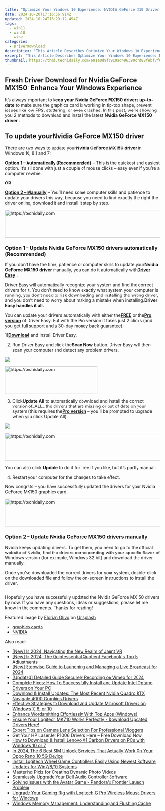 ```yaml
---
title: "Optimize Your Windows 10 Experience: NVIDIA GeForce 210 Driver Update"
date: 2024-10-20T17:16:56.914Z
updated: 2024-10-24T16:29:12.494Z
tags:
  - win11
  - win10
  - win7
categories:
  - DriverDownload
description: "This Article Describes Optimize Your Windows 10 Experience: NVIDIA GeForce 210 Driver Update"
excerpt: "This Article Describes Optimize Your Windows 10 Experience: NVIDIA GeForce 210 Driver Update"
thumbnail: https://thmb.techidaily.com/691a0d9f6910ad496390c7d88febf7f6a054b2a526595909cdbd9daef2d1d484.jpg
---
```


## Fresh Driver Download for Nvidia GeForce MX150: Enhance Your Windows Experience

It’s always important to **keep your** **Nvidia GeForce MX150 drivers up-to-date** to make sure the graphics card is working in tip-top shape, prevent issues like low FPS, stuttering, or even crashes. In this post, we’re showing you 2 methods to download and install the latest **Nvidia GeForce MX150 driver** .

## To update your**Nvidia GeForce MX150 driver**

 There are two ways to update your**Nvidia GeForce MX150 driver** in Windows 10, 8.1 and 7:

**[Option 1 – Automatically (Recommended)](https://www.drivereasy.com/knowledge/nvidia-geforce-mx150-drivers-download-update-for-windows/#O1)**  – This is the quickest and easiest option. It’s all done with just a couple of mouse clicks – easy even if you’re a computer newbie.

**OR**

[**Option 2 – Manually**](https://tools.techidaily.com/drivereasy/download/) – You’ll need some computer skills and patience to update your drivers this way, because you need to find exactly the right the driver online, download it and install it step by step.

<!-- affiliate ads begin -->
<a href="https://appsumo.8odi.net/c/5597632/2151893/7443" target="_top" id="2151893">
  <img src="//a.impactradius-go.com/display-ad/7443-2151893" border="0" alt="https://techidaily.com" width="728" height="90"/>
</a>
<img height="0" width="0" src="https://appsumo.8odi.net/i/5597632/2151893/7443" style="position:absolute;visibility:hidden;" border="0" />
<!-- affiliate ads end -->

### **Option 1 – Update Nvidia GeForce MX150 drivers automatically (Recommended)**

 If you don’t have the time, patience or computer skills to update your**Nvidia GeForce MX150 driver** manually, you can do it automatically with[**Driver Easy**](https://tools.techidaily.com/drivereasy/download/) .

 Driver Easy will automatically recognize your system and find the correct drivers for it. You don’t need to know exactly what system your computer is running, you don’t need to risk downloading and installing the wrong driver, and you don’t need to worry about making a mistake when installing.**Driver Easy handles it all.**

 You can update your drivers automatically with either the[**FREE**](https://tools.techidaily.com/drivereasy/download/) or the[**Pro version**](https://tools.techidaily.com/drivereasy/download/) of Driver Easy. But with the Pro version it takes just 2 clicks (and you get full support and a 30-day money back guarantee):

 1)[**Download**](https://tools.techidaily.com/drivereasy/download/) and install Driver Easy.

 2) Run Driver Easy and click the**Scan Now** button. Driver Easy will then scan your computer and detect any problem drivers.

![](https://images.drivereasy.com/wp-content/uploads/2019/08/image-166.png)

<!-- affiliate ads begin -->
<a href="https://laganoo.pxf.io/c/5597632/1528685/16446" target="_top" id="1528685">
  <img src="//a.impactradius-go.com/display-ad/16446-1528685" border="0" alt="https://techidaily.com" width="300" height="90"/>
</a>
<img height="0" width="0" src="https://laganoo.pxf.io/i/5597632/1528685/16446" style="position:absolute;visibility:hidden;" border="0" />
<!-- affiliate ads end -->

 3) Click**Update All** to automatically download and install the correct version of_ALL_ the drivers that are missing or out of date on your system (this requires the[**Pro version**](https://tools.techidaily.com/drivereasy/download/) – you’ll be prompted to upgrade when you click Update All).

![](https://images.drivereasy.com/wp-content/uploads/2019/08/image-167.png)

<!-- affiliate ads begin -->
<a href="https://appsumo.8odi.net/c/5597632/2043618/7443" target="_top" id="2043618">
  <img src="//a.impactradius-go.com/display-ad/7443-2043618" border="0" alt="https://techidaily.com" width="728" height="90"/>
</a>
<img height="0" width="0" src="https://appsumo.8odi.net/i/5597632/2043618/7443" style="position:absolute;visibility:hidden;" border="0" />
<!-- affiliate ads end -->

 You can also click **Update** to do it for free if you like, but it’s partly manual.

4) Restart your computer for the changes to take effect.

 Now congrats – you have successfully updated the drivers for your Nvidia GeForce MX150 graphics card.

<!-- affiliate ads begin -->
<a href="https://aligracehair.sjv.io/c/5597632/1975841/19272" target="_top" id="1975841">
  <img src="//a.impactradius-go.com/display-ad/19272-1975841" border="0" alt="https://techidaily.com" width="728" height="90"/>
</a>
<img height="0" width="0" src="https://aligracehair.sjv.io/i/5597632/1975841/19272" style="position:absolute;visibility:hidden;" border="0" />
<!-- affiliate ads end -->

### Option 2 – Update Nvidia GeForce MX150 drivers manually

 Nvidia keeps updating drivers. To get them, you need to go to the official website of Nvidia, find the drivers corresponding with your specific flavor of Windows version (for example, Windows 32 bit) and download the driver manually.

 Once you’ve downloaded the correct drivers for your system, double-click on the downloaded file and follow the on-screen instructions to install the driver.

---

 Hopefully you have successfully updated the Nvidia GeForce MX150 drivers by now. If you have any questions, ideas or suggestions, please let me know in the comments. Thanks for reading!

 Featured image by [Florian Olivo](https://unsplash.com/@rxspawn?utm%5Fsource=unsplash&utm%5Fmedium=referral&utm%5Fcontent=creditCopyText) on [Unsplash](https://unsplash.com/search/photos/gaming?utm%5Fsource=unsplash&utm%5Fmedium=referral&utm%5Fcontent=creditCopyText)

* [graphics cards](https://tools.techidaily.com/drivereasy/download/)
* [NVIDIA](https://tools.techidaily.com/drivereasy/download/)

<ins class="adsbygoogle"
     style="display:block"
     data-ad-format="autorelaxed"
     data-ad-client="ca-pub-7571918770474297"
     data-ad-slot="1223367746"></ins>

<ins class="adsbygoogle"
     style="display:block"
     data-ad-client="ca-pub-7571918770474297"
     data-ad-slot="8358498916"
     data-ad-format="auto"
     data-full-width-responsive="true"></ins>

<span class="atpl-alsoreadstyle">Also read:</span>
<div><ul>
<li><a href="https://fox-boxes.techidaily.com/new-in-2024-navigating-the-new-realm-of-jaunt-vr/"><u>[New] In 2024, Navigating the New Realm of Jaunt VR</u></a></li>
<li><a href="https://facebook-video-content.techidaily.com/new-in-2024-the-quintessential-quotient-facebooks-top-5-adjustments/"><u>[New] In 2024, The Quintessential Quotient Facebook's Top 5 Adjustments</u></a></li>
<li><a href="https://fox-boxes.techidaily.com/new-stepwise-guide-to-launching-and-managing-a-live-broadcast-for-2024/"><u>[New] Stepwise Guide to Launching and Managing a Live Broadcast for 2024</u></a></li>
<li><a href="https://on-screen-recording.techidaily.com/updated-detailed-guide-securely-recording-on-vimeo-for-2024/"><u>[Updated] Detailed Guide Securely Recording on Vimeo for 2024</u></a></li>
<li><a href="https://driver-download.techidaily.com/complete-fixes-how-to-successfully-install-and-update-intel-optane-drivers-on-your-pc/"><u>Complete Fixes: How To Successfully Install and Update Intel Optane Drivers on Your PC</u></a></li>
<li><a href="https://driver-download.techidaily.com/download-and-install-updates-the-most-recent-nvidia-quadro-rtx-navigate-4000-graphics-drivers/"><u>Download & Install Updates: The Most Recent Nvidia Quadro RTX Navigate 4000 Graphics Drivers</u></a></li>
<li><a href="https://driver-download.techidaily.com/effective-strategies-to-download-and-update-microsoft-drivers-on-windows-7-8-or-10/"><u>Effective Strategies to Download and Update Microsoft Drivers on Windows 7, 8, or 10</u></a></li>
<li><a href="https://windows11.techidaily.com/enhance-wordsmithing-effortlessly-with-top-apps-windows/"><u>Enhance Wordsmithing Effortlessly With Top Apps (Windows)</u></a></li>
<li><a href="https://driver-download.techidaily.com/ensure-your-logitech-mk710-works-perfectly-download-updated-drivers-here/"><u>Ensure Your Logitech MK710 Works Perfectly - Download Updated Drivers Here!</u></a></li>
<li><a href="https://youtube-video-recordings.techidaily.com/expert-tips-on-camera-lens-selection-for-professional-vloggers/"><u>Expert Tips on Camera Lens Selection For Professional Vloggers</u></a></li>
<li><a href="https://driver-download.techidaily.com/get-your-hp-laserjet-p1006-drivers-here-free-download-now/"><u>Get Your HP LaserJet P1006 Drivers Here – Free Download Now</u></a></li>
<li><a href="https://driver-download.techidaily.com/how-to-download-and-install-lenovo-x1-carbon-drivers-on-pcs-with-windows-10-or-7/"><u>How to Download & Install Lenovo X1 Carbon Drivers on PCs with Windows 10 or 7</u></a></li>
<li><a href="https://sim-unlock.techidaily.com/in-2024-the-6-best-sim-unlock-services-that-actually-work-on-your-oppo-reno-10-5g-device-by-drfone-android/"><u>In 2024, The 6 Best SIM Unlock Services That Actually Work On Your Oppo Reno 10 5G Device</u></a></li>
<li><a href="https://driver-download.techidaily.com/install-logitech-wheel-game-controllers-easily-using-newest-software-updates-for-win7810-systems/"><u>Install Logitech Wheel Game Controllers Easily Using Newest Software Updates for Win7/8/10 Systems</u></a></li>
<li><a href="https://extra-hints.techidaily.com/mastering-pixiz-for-creating-dynamic-photo-videos/"><u>Mastering Pixiz for Creating Dynamic Photo Videos</u></a></li>
<li><a href="https://driver-download.techidaily.com/seamlessly-upgrade-your-dell-audio-controller-software/"><u>Seamlessly Upgrade Your Dell Audio Controller Software</u></a></li>
<li><a href="https://win-answers.techidaily.com/solving-issues-with-the-avatar-game-pandoras-frontier-launch-problem/"><u>Solving Issues with the Avatar Game - Pandora's Frontier Launch Problem</u></a></li>
<li><a href="https://driver-download.techidaily.com/upgrade-your-gaming-rig-with-logitech-g-pro-wireless-mouse-drivers-for-windows/"><u>Upgrade Your Gaming Rig with Logitech G Pro Wireless Mouse Drivers for Windows</u></a></li>
<li><a href="https://windows11.techidaily.com/windows-memory-management-understanding-and-flushing-cache/"><u>Windows Memory Management: Understanding and Flushing Cache</u></a></li>
</ul></div>


